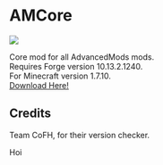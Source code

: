 AMCore
======

<a href='http://play.zsinfo.nl:8080/job/AMCore/'><img src='http://play.zsinfo.nl:8080/job/AMCore/badge/icon'></a>

Core mod for all AdvancedMods mods.<br>
Requires Forge version 10.13.2.1240.<br>
For Minecraft version 1.7.10.<br>
<a href='https://minecraft.curseforge.com/mc-mods/227899-amcore/'>Download Here!</a>

<h2>Credits</h2>
Team CoFH, for their version checker.

Hoi
